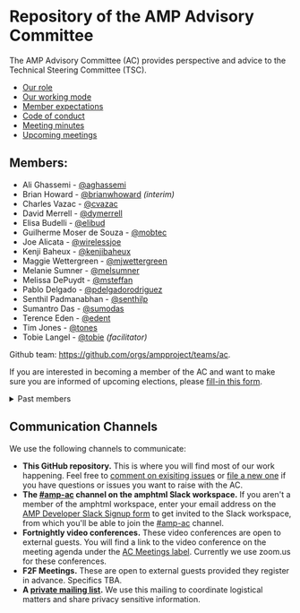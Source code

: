 # Repository of the AMP Advisory Committee

The AMP Advisory Committee (AC) provides perspective and advice to the Technical Steering Committee (TSC).

- [Our role](https://github.com/ampproject/meta/blob/master/GOVERNANCE.md#advisory-committee-ac)
- [Our working mode](https://github.com/ampproject/meta-ac/blob/master/WORKING_MODE.md)
- [Member expectations](https://github.com/ampproject/meta-ac/blob/master/MEMBER_EXPECTATIONS.md)
- [Code of conduct](https://github.com/ampproject/meta/blob/master/CODE_OF_CONDUCT.md)
- [Meeting minutes](https://github.com/ampproject/meta-ac/tree/master/meetings)
- [Upcoming meetings][meetings]

## Members:

- Ali Ghassemi - [@aghassemi](https://github.com/aghassemi)
- Brian Howard - [@brianwhoward](https://github.com/brianwhoward) _(interim)_
- Charles Vazac - [@cvazac](https://github.com/cvazac)
- David Merrell - [@dymerrell](https://github.com/dymerrell)
- Elisa Budelli - [@elibud](https://github.com/elibud)
- Guilherme Moser de Souza - [@mobtec](https://github.com/mobtec)
- Joe Alicata - [@wirelessjoe](https://github.com/wirelessjoe)
- Kenji Baheux - [@kenjibaheux](https://github.com/kenjibaheux)
- Maggie Wettergreen - [@mjwettergreen](https://github.com/mjwettergreen)
- Melanie Sumner - [@melsumner](https://github.com/melsumner)
- Melissa DePuydt - [@msteffan](https://github.com/msteffan)
- Pablo Delgado - [@pdelgadorodriguez](https://github.com/pdelgadorodriguez)
- Senthil Padmanabhan - [@senthilp](https://github.com/senthilp)
- Sumantro Das - [@sumodas](https://github.com/sumodas)
- Terence Eden - [@edent](https://github.com/edent)
- Tim Jones - [@tones](https://github.com/tones)
- Tobie Langel - [@tobie](https://github.com/tobie) _(facilitator)_

Github team: https://github.com/orgs/ampproject/teams/ac.

If you are interested in becoming a member of the AC and want to make sure you are informed of upcoming elections, please [fill-in this form][form].

<details>
  <summary>Past members</summary>
  
  - Dane Knecht - [@dknecht](https://github.com/dknecht)
  - Graham Loh - [@grahamle](https://github.com/grahamle)
  - Jervay Singh - [@jervay](https://github.com/jervay)
  - Léonie Watson - [@LJWatson](https://github.com/LJWatson)
  - Levi Durfee - [@levidurfee](https://github.com/levidurfee)
  - Nicole Sullivan - [@stubbornella](https://github.com/stubbornella)
  - Ted Shuter - [@TedShuter](https://github.com/TedShuter)
</details>

## Communication Channels

We use the following channels to communicate:

- **This GitHub repository.** This is where you will find most of our work happening. Feel free to [comment on exisiting issues][issues] or [file a new one][new-issue] if you have questions or issues you want to raise with the AC.
- **The [#amp-ac][slack-channel] channel on the amphtml Slack workspace.** If you aren't a member of the amphtml workspace, enter your email address on the [AMP Developer Slack Signup form][slack-signup] to get invited to the Slack workspace, from which you'll be able to join the [#amp-ac][slack-channel] channel.
- **Fortnightly video conferences.** These video conferences are open to external guests. You will find a link to the video conference on the meeting agenda under the [AC Meetings label][meetings]. Currently we use zoom.us for these conferences.
- **F2F Meetings.** These are open to external guests provided they register in advance. Specifics TBA.
- **A [private mailing list][mailing-list].** We use this mailing to coordinate logistical matters and share privacy sensitive information.

[meetings]: https://github.com/ampproject/meta-ac/labels/AC%20Meeting
[issues]: https://github.com/ampproject/meta-ac/issues
[new-issue]: https://github.com/ampproject/meta-ac/issues/new
[slack-channel]: https://amphtml.slack.com/messages/amp-ac/
[slack-signup]: https://docs.google.com/forms/d/e/1FAIpQLSd83J2IZA6cdR6jPwABGsJE8YL4pkypAbKMGgUZZriU7Qu6Tg/viewform?fbzx=4406980310789882877
[mailing-list]: https://groups.google.com/a/ampproject.org/forum/#!forum/ac
[form]: https://forms.gle/nv5pg1jTH2HySr9u8
